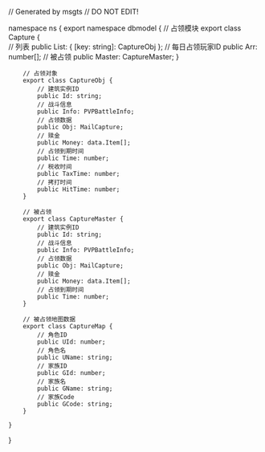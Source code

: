 // Generated by msgts
// DO NOT EDIT!

namespace ns {
	export namespace dbmodel {
		// 占领模块
		export class Capture {	
			// 列表
			public List: { [key: string]: CaptureObj }; 
			// 每日占领玩家ID
			public Arr: number[]; 
			// 被占领
			public Master: CaptureMaster; 
		}
		
		// 占领对象
		export class CaptureObj {	
			// 建筑实例ID
			public Id: string; 
			// 战斗信息
			public Info: PVPBattleInfo; 
			// 占领数据
			public Obj: MailCapture; 
			// 赎金
			public Money: data.Item[]; 
			// 占领到期时间
			public Time: number; 
			// 税收时间
			public TaxTime: number; 
			// 拷打时间
			public HitTime: number; 
		}
		
		// 被占领
		export class CaptureMaster {	
			// 建筑实例ID
			public Id: string; 
			// 战斗信息
			public Info: PVPBattleInfo; 
			// 占领数据
			public Obj: MailCapture; 
			// 赎金
			public Money: data.Item[]; 
			// 占领到期时间
			public Time: number; 
		}
		
		// 被占领地图数据
		export class CaptureMap {	
			// 角色ID
			public UId: number; 
			// 角色名
			public UName: string; 
			// 家族ID
			public GId: number; 
			// 家族名
			public GName: string; 
			// 家族Code
			public GCode: string; 
		}
		
	}
}
